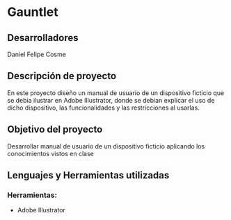 # Gauntlet

## Desarrolladores
Daniel Felipe Cosme

## Descripción de proyecto
En este proyecto diseño un manual de usuario de un dispositivo ficticio que se debia ilustrar en Adobe Illustrator, donde se debian explicar el uso de dicho dispositivo, las funcionalidades y las restricciones al usarlas.

## Objetivo del proyecto
Desarrollar manual de usuario de un dispositivo ficticio aplicando los conocimientos vistos en clase

## Lenguajes y Herramientas utilizadas
### Herramientas:
- Adobe Illustrator
